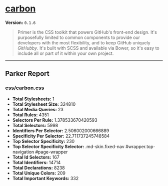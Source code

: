 # [carbon]( http://l1f7.github.io/simplexmobility-styleguide/ )

**Version:** `0.1.6`

> Primer is the CSS toolkit that powers GitHub's front-end design. It's purposefully limited to common components to provide our developers with the most flexibility, and to keep GitHub uniquely *GitHubby*. It's built with SCSS and available via Bower, so it's easy to include all or part of it within your own project.

* * *

## Parker Report

### css/carbon.css

- **Total Stylesheets:** 1
- **Total Stylesheet Size:** 324810
- **Total Media Queries:** 23
- **Total Rules:** 4351
- **Selectors Per Rule:** 1.378533670420593
- **Total Selectors:** 5998
- **Identifiers Per Selector:** 2.506002000666889
- **Specificity Per Selector:** 22.711737245748584
- **Top Selector Specificity:** 230
- **Top Selector Specificity Selector:** .md-skin.fixed-nav #wrapper.top-navigation #page-wrapper
- **Total Id Selectors:** 167
- **Total Identifiers:** 14714
- **Total Declarations:** 8238
- **Total Unique Colors:** 209
- **Total Important Keywords:** 332
